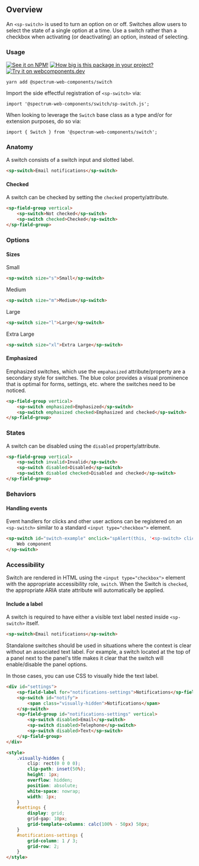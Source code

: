 ## Overview

An `<sp-switch>` is used to turn an option on or off. Switches allow users to select the state of a single option at a time. Use a switch rather than a checkbox when activating (or deactivating) an option, instead of selecting.

### Usage

[![See it on NPM!](https://img.shields.io/npm/v/@spectrum-web-components/switch?style=for-the-badge)](https://www.npmjs.com/package/@spectrum-web-components/switch)
[![How big is this package in your project?](https://img.shields.io/bundlephobia/minzip/@spectrum-web-components/switch?style=for-the-badge)](https://bundlephobia.com/result?p=@spectrum-web-components/switch)
[![Try it on webcomponents.dev](https://img.shields.io/badge/Try%20it%20on-webcomponents.dev-green?style=for-the-badge)](https://webcomponents.dev/edit/collection/fO75441E1Q5ZlI0e9pgq/uXsqJULoUuOtbDgGB4sC/src/index.ts)

```
yarn add @spectrum-web-components/switch
```

Import the side effectful registration of `<sp-switch>` via:

```
import '@spectrum-web-components/switch/sp-switch.js';
```

When looking to leverage the `Switch` base class as a type and/or for extension purposes, do so via:

```
import { Switch } from '@spectrum-web-components/switch';
```

### Anatomy

A switch consists of a switch input and slotted label.

```html
<sp-switch>Email notifications</sp-switch>
```

#### Checked

A switch can be checked by setting the `checked` property/attribute.

```html demo
<sp-field-group vertical>
    <sp-switch>Not checked</sp-switch>
    <sp-switch checked>Checked</sp-switch>
</sp-field-group>
```

### Options

#### Sizes

<sp-tabs selected="m" auto label="Size Attribute Options">
<sp-tab value="s">Small</sp-tab>
<sp-tab-panel value="s">

```html
<sp-switch size="s">Small</sp-switch>
```

</sp-tab-panel>
<sp-tab value="m">Medium</sp-tab>
<sp-tab-panel value="m">

```html
<sp-switch size="m">Medium</sp-switch>
```

</sp-tab-panel>
<sp-tab value="l">Large</sp-tab>
<sp-tab-panel value="l">

```html
<sp-switch size="l">Large</sp-switch>
```

</sp-tab-panel>
<sp-tab value="xl">Extra Large</sp-tab>
<sp-tab-panel value="xl">

```html
<sp-switch size="xl">Extra Large</sp-switch>
```

</sp-tab-panel>
</sp-tabs>

#### Emphasized

Emphasized switches, which use the `empahasized` attribute/property are a
secondary style for switches. The blue color provides a visual prominence
that is optimal for forms, settings, etc. where the switches
need to be noticed.

```html
<sp-field-group vertical>
    <sp-switch emphasized>Emphasized</sp-switch>
    <sp-switch emphasized checked>Emphasized and checked</sp-switch>
</sp-field-group>
```

### States

A switch can be disabled using the `disabled` property/attribute.

```html demo
<sp-field-group vertical>
    <sp-switch invalid>Invalid</sp-switch>
    <sp-switch disabled>Disabled</sp-switch>
    <sp-switch disabled checked>Disabled and checked</sp-switch>
</sp-field-group>
```

### Behaviors

#### Handling events

Event handlers for clicks and other user actions can be registered on an `<sp-switch>` similar to a standard `<input type="checkbox">` element.

```html
<sp-switch id="switch-example" onclick="spAlert(this, '<sp-switch> clicked!')">
    Web component
</sp-switch>
```

### Accessibility

Switch are rendered in HTML using the `<input type="checkbox">` element with the appropriate accessibility role, `switch`. When the Switch is `checked`, the appropriate ARIA state attribute will automatically be applied.

#### Include a label

A switch is required to have either a visible text label nested inside `<sp-switch>` itself.

```html
<sp-switch>Email notifications</sp-switch>
```

Standalone switches should be used in situations where the context is clear without an associated text label. For example, a switch located at the top of a panel next to the panel's title makes it clear that the switch will enable/disable the panel options.

In those cases, you can use CSS to visually hide the text label.

```html
<div id="settings">
    <sp-field-label for="notifications-settings">Notifications</sp-field-label>
    <sp-switch id="notify">
        <span class="visually-hidden">Notifications</span>
    </sp-switch>
    <sp-field-group id="notifications-settings" vertical>
        <sp-switch disabled>Email</sp-switch>
        <sp-switch disabled>Telephone</sp-switch>
        <sp-switch disabled>Text</sp-switch>
    </sp-field-group>
</div>

<style>
    .visually-hidden {
        clip: rect(0 0 0 0);
        clip-path: inset(50%);
        height: 1px;
        overflow: hidden;
        position: absolute;
        white-space: nowrap;
        width: 1px;
    }
    #settings {
        display: grid;
        grid-gap: 10px;
        grid-template-columns: calc(100% - 50px) 50px;
    }
    #notifications-settings {
        grid-column: 1 / 3;
        grid-row: 2;
    }
</style>
```
